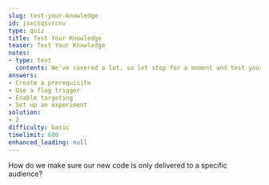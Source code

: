 ```yaml
---
slug: test-your-knowledge
id: isxcsqsvrcnv
type: quiz
title: Test Your Knowledge
teaser: Test Your Knowledge
notes:
- type: text
  contents: We've covered a lot, so let stop for a moment and test your knowledge.
answers:
- Create a prerequisite
- Use a flag trigger
- Enable targeting
- Set up an experiment
solution:
- 2
difficulty: basic
timelimit: 600
enhanced_loading: null
---
```

How do we make sure our new code is only delivered to a specific audience?
